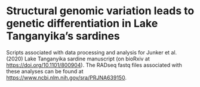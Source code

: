 # Structural genomic variation leads to genetic differentiation in Lake Tanganyika’s sardines
Scripts associated with data processing and analysis for Junker et al. (2020) Lake Tanganyika sardine manuscript (on bioRxiv at https://doi.org/10.1101/800904). The RADseq fastq files associated with these analyses can be found at https://www.ncbi.nlm.nih.gov/sra/PRJNA639150.

